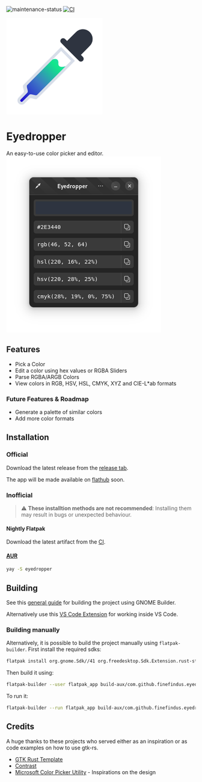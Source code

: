 ![maintenance-status](https://img.shields.io/badge/maintenance-actively--developed-brightgreen.svg)
[![CI](https://github.com/FineFindus/eyedropper/actions/workflows/ci.yml/badge.svg)](https://github.com/FineFindus/eyedropper/actions/workflows/ci.yml)

![Eyedropper](data/icons/com.github.finefindus.eyedropper.svg)

# Eyedropper

An easy-to-use color picker and editor.
![Main window](data/resources/screenshots/main_window_ui.png)
## Features

- Pick a Color
- Edit a color using hex values or RGBA Sliders
- Parse RGBA/ARGB Colors
- View colors in RGB, HSV, HSL, CMYK, XYZ and CIE-L*ab formats

### Future Features & Roadmap

- Generate a palette of similar colors
- Add more color formats 

## Installation

### Official

Download the latest release from the [release tab](https://github.com/FineFindus/eyedropper/releases).

The app will be made available on [flathub](flathub.org) soon.

### Inofficial

> :warning: **These installtion methods are not recommended**: Installing them may result in bugs or unexpected behaviour.

#### Nightly Flatpak
Download the latest artifact from the [CI](https://github.com/FineFindus/eyedropper/actions/workflows/ci.yml).

#### [AUR](https://aur.archlinux.org/packages/eyedropper)

```sh
yay -S eyedropper
```

## Building

See this [general guide](https://wiki.gnome.org/Newcomers/BuildProject) for building the project using GNOME Builder.

Alternatively use this [VS Code Extension](https://marketplace.visualstudio.com/items?itemName=bilelmoussaoui.flatpak-vscode#:~:text=VSCode%20%2B%20Flatpak%20Integration,run%2C%20and%20export%20a%20bundle) for working inside VS Code.

### Building manually

Alternatively, it is possible to build the project manually using `flatpak-builder`.
First install the required sdks:

```sh
flatpak install org.gnome.Sdk//41 org.freedesktop.Sdk.Extension.rust-stable//21.08 org.gnome.Platform//41
```

Then build it using:

```sh
flatpak-builder --user flatpak_app build-aux/com.github.finefindus.eyedropper.Devel.json
```

To run it:

```sh
flatpak-builder --run flatpak_app build-aux/com.github.finefindus.eyedropper.Devel.json eyedropper
```

## Credits

A huge thanks to these projects who served either as an inspiration or as code examples on how to use gtk-rs.

- [GTK Rust Template](https://gitlab.gnome.org/World/Rust/gtk-rust-template)
- [Contrast](https://gitlab.gnome.org/World/design/contrast)
- [Microsoft Color Picker Utility](https://docs.microsoft.com/en-us/windows/powertoys/color-picker) - Inspirations on the design
